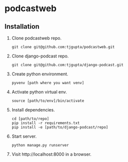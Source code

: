 # podcastweb

## Installation
1. Clone podcastweb repo. 

    ```
    git clone git@github.com:tjgupta/podcastweb.git
    ```
2. Clone django-podcast repo.

   ```
   git clone git@github.com:tjgupta/django-podcast.git
   ```
3. Create python environment. 

   ```
   pyvenv [path where you want venv]
   ```
3. Activate python virtual env.

   ```
   source [path/to/env]/bin/activate
   ```
4. Install dependencies. 

   ```
   cd [path/to/repo]
   pip install -r requirements.txt
   pip install -e [path/to/django-podcast/repo]
   ```
 
5. Start server.

   ```
   python manage.py runserver
   ```
   
6. Visit http://localhost:8000 in a browser.

